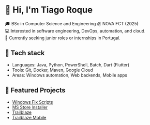 # 👋 Hi, I'm Tiago Roque

🎓 BSc in Computer Science and Engineering @ NOVA FCT (2025)  
💻 Interested in software engineering, DevOps, automation, and cloud.  
🚀 Currently seeking junior roles or internships in Portugal.  

## 🔧 Tech stack
- Languages: Java, Python, PowerShell, Batch, Dart (Flutter)
- Tools: Git, Docker, Maven, Google Cloud
- Areas: Windows automation, Web backends, Mobile apps

## 📌 Featured Projects
- [Windows Fix Scripts](https://github.com/tiagoroque3/Windows-Fix-Scripts)
- [MS Store Installer](https://github.com/tiagoroque3/MSStore-URL-Installer)
- [Trailblaze](https://github.com/tiagoroque3/Trailblaze-Platform)
- [Trailblaze Mobile](https://github.com/tiagoroque3/Trailblaze-Mobile)
